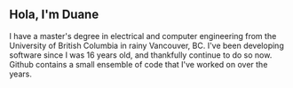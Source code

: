 ## Hola, I'm Duane

I have a master's degree in electrical and computer engineering from the University of British Columbia in rainy Vancouver, BC. I've been developing software since I was 16 years old,
and thankfully continue to do so now.  Github contains a small ensemble of code that I've worked on over the years.




<!--
**duanestorey/duanestorey** is a ✨ _special_ ✨ repository because its `README.md` (this file) appears on your GitHub profile.


[![Anurag's GitHub stats](https://github-readme-stats.vercel.app/api?username=anuraghazra)](https://github.com/anuraghazra/github-readme-stats)



Here are some ideas to get you started:

- 🔭 I’m currently working on ...
- 🌱 I’m currently learning ...
- 👯 I’m looking to collaborate on ...
- 🤔 I’m looking for help with ...
- 💬 Ask me about ...
- 📫 How to reach me: ...
- 😄 Pronouns: ...
- ⚡ Fun fact: ...
-->
